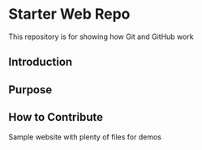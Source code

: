 # Starter Web Repo

This repository is for showing how Git and GitHub work

## Introduction
## Purpose
## How to Contribute

Sample website with plenty of files for demos